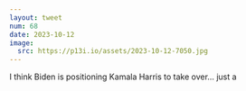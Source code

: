 ```yaml
---
layout: tweet
num: 68
date: 2023-10-12
image:
  src: https://p13i.io/assets/2023-10-12-7050.jpg
---
```


I think Biden is positioning Kamala Harris to take over…
just a
